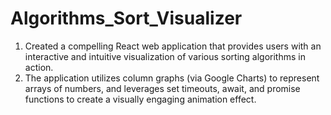 # Algorithms_Sort_Visualizer

 1. Created a compelling React web application that provides users with an interactive and intuitive visualization of various sorting algorithms in action. 
 2. The application utilizes column graphs (via Google Charts) to represent arrays of numbers, and leverages set timeouts, await, and promise functions to create a visually engaging animation effect.
